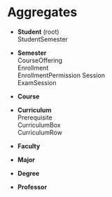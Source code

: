 # Aggregates

* **Student** (root)  
StudentSemester  

* **Semester**  
CourseOffering  
Enrollment  
EnrollmentPermission
Session  
ExamSession  

* **Course**

* **Curriculum**  
Prerequisite  
CurriculumBox  
CurriculumRow

* **Faculty** 

* **Major**

* **Degree**

* **Professor**
